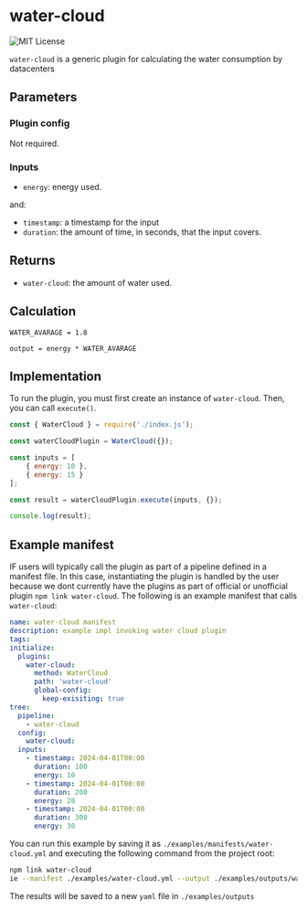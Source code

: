 # water-cloud

![MIT License](https://img.shields.io/badge/license-MIT-brightgreen)

`water-cloud` is a generic plugin for calculating the water consumption by datacenters



## Parameters

### Plugin config

Not required.

### Inputs

- `energy`: energy used.

and:

- `timestamp`: a timestamp for the input
- `duration`: the amount of time, in seconds, that the input covers.

## Returns

- `water-cloud`: the amount of water used.

## Calculation

```pseudocode
WATER_AVARAGE = 1.8

output = energy * WATER_AVARAGE
```

## Implementation

To run the plugin, you must first create an instance of `water-cloud`. Then, you can call `execute()`.

```javascript
const { WaterCloud } = require('./index.js');

const waterCloudPlugin = WaterCloud({});

const inputs = [
    { energy: 10 },
    { energy: 15 }
];

const result = waterCloudPlugin.execute(inputs, {});

console.log(result);
```

## Example manifest

IF users will typically call the plugin as part of a pipeline defined in a manifest file. In this case, instantiating the plugin is handled by the user because we dont currently have the plugins as part of official or unofficial plugin `npm link water-cloud`. The following is an example manifest that calls `water-cloud`:

```yaml
name: water-cloud manifest
description: example impl invoking water cloud plugin
tags:
initialize:
  plugins:
    water-cloud:
      method: WaterCloud
      path: 'water-cloud'
      global-config:
        keep-exisiting: true
tree:
  pipeline:
    - water-cloud
  config:
    water-cloud:
  inputs:
    - timestamp: 2024-04-01T00:00 
      duration: 100
      energy: 10
    - timestamp: 2024-04-01T00:00 
      duration: 200
      energy: 20
    - timestamp: 2024-04-01T00:00 
      duration: 300
      energy: 30
```

You can run this example by saving it as `./examples/manifests/water-cloud.yml` and executing the following command from the project root:

```sh
npm link water-cloud
ie --manifest ./examples/water-cloud.yml --output ./examples/outputs/water-cloud.yml
```

The results will be saved to a new `yaml` file in `./examples/outputs`